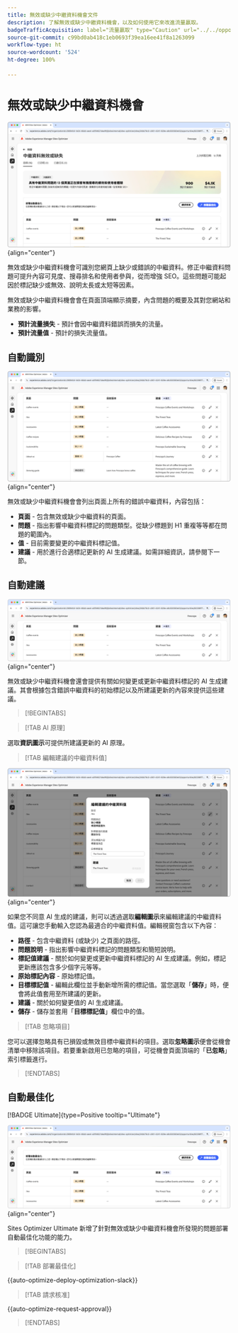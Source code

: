 ```yaml
---
title: 無效或缺少中繼資料機會文件
description: 了解無效或缺少中繼資料機會，以及如何使用它來改進流量贏取。
badgeTrafficAcquisition: label="流量贏取" type="Caution" url="../../opportunity-types/traffic-acquisition.md" tooltip="流量贏取"
source-git-commit: c99bd0ab418c1eb0693f39ea16ee41f8a1263099
workflow-type: ht
source-wordcount: '524'
ht-degree: 100%

---
```



# 無效或缺少中繼資料機會

![無效或缺少中繼資料機會](./assets/missing-or-invalid-metadata/hero.png){align="center"}

無效或缺少中繼資料機會可識別您網頁上缺少或錯誤的中繼資料。修正中繼資料問題可提升內容可見度、搜尋排名和使用者參與，從而增強 SEO。這些問題可能起因於標記缺少或無效、說明太長或太短等因素。

無效或缺少中繼資料機會會在頁面頂端顯示摘要，內含問題的概要及其對您網站和業務的影響。

* **預計流量損失** - 預計會因中繼資料錯誤而損失的流量。
* **預計流量值** - 預計的損失流量值。

## 自動識別

![自動識別無效或缺少中繼資料](./assets/missing-or-invalid-metadata/auto-identify.png){align="center"}

無效或缺少中繼資料機會會列出頁面上所有的錯誤中繼資料，內容包括：

* **頁面** - 包含無效或缺少中繼資料的頁面。
* **問題** - 指出影響中繼資料標記的問題類型。從缺少標題到 H1 重複等等都在問題的範圍內。
* **值** - 目前需要變更的中繼資料標記值。
* **建議** - 用於進行合適標記更新的 AI 生成建議。如需詳細資訊，請參閱下一節。

## 自動建議

![自動建議無效或缺少中繼資料](./assets/missing-or-invalid-metadata/auto-suggest.png){align="center"}

無效或缺少中繼資料機會還會提供有關如何變更或更新中繼資料標記的 AI 生成建議。其會根據包含錯誤中繼資料的初始標記以及所建議更新的內容來提供這些建議。

>[!BEGINTABS]

>[!TAB AI 原理]

選取&#x200B;**資訊圖示**&#x200B;可提供所建議更新的 AI 原理。

>[!TAB  編輯建議的中繼資料值]

![編輯建議的無效或缺少中繼資料](./assets/missing-or-invalid-metadata/edit-suggested-metadata-value.png){align="center"}

如果您不同意 AI 生成的建議，則可以透過選取&#x200B;**編輯圖示**&#x200B;來編輯建議的中繼資料值。這可讓您手動輸入您認為最適合的中繼資料值。編輯視窗包含以下內容：

* **路徑** - 包含中繼資料 (或缺少) 之頁面的路徑。
* **問題說明** - 指出影響中繼資料標記的問題類型和簡短說明。
* **標記值建議** - 關於如何變更或更新中繼資料標記的 AI 生成建議。例如，標記更新應該包含多少個字元等等。
* **原始標記內容** - 原始標記值。
* **目標標記值** - 編輯此欄位並手動新增所需的標記值。當您選取「**儲存**」時，便會將此值套用至所建議的更新。
* **建議** - 關於如何變更值的 AI 生成建議。
* **儲存** - 儲存並套用「**目標標記值**」欄位中的值。

>[!TAB 忽略項目]

您可以選擇忽略具有已損毀或無效目標中繼資料的項目。選取&#x200B;**忽略圖示**&#x200B;便會從機會清單中移除該項目。若要重新啟用已忽略的項目，可從機會頁面頂端的「**已忽略**」索引標籤進行。

>[!ENDTABS]

## 自動最佳化

[!BADGE Ultimate]{type=Positive tooltip="Ultimate"}

![自動最佳化所建議的無效或缺少中繼資料](./assets/missing-or-invalid-metadata/auto-optimize.png){align="center"}

Sites Optimizer Ultimate 新增了針對無效或缺少中繼資料機會所發現的問題部署自動最佳化功能的能力。 <!--- TBD-need more in-depth and opportunity specific information here. What does the auto-optimization do?-->

>[!BEGINTABS]

>[!TAB 部署最佳化]

{{auto-optimize-deploy-optimization-slack}}

>[!TAB 請求核准]

{{auto-optimize-request-approval}}

>[!ENDTABS]
